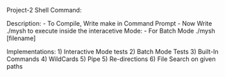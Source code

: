 Project-2 Shell Command:

Description: - To Compile, Write make in Command Prompt 
             - Now Write ./mysh to execute inside the interacetive Mode:
             - For Batch Mode ./mysh [filename]

Implementations: 
    1) Interactive Mode tests 
    2) Batch Mode Tests
    3) Built-In Commands
    4) WildCards
    5) Pipe
    5) Re-directions
    6) File Search on given paths



